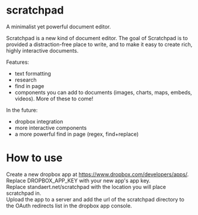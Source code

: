 # scratchpad
A minimalist yet powerful document editor.

Scratchpad is a new kind of document editor. The goal of Scratchpad is to provided a distraction-free place to write, and to make it easy to create rich, highly interactive documents.

Features:

 - text formatting
 - research
 - find in page
 - components you can add to documents (images, charts, maps, embeds, videos). More of these to come!


In the future:

 - dropbox integration
 - more interactive components
 - a more powerful find in page (regex, find+replace)

# How to use

Create a new dropbox app at https://www.dropbox.com/developers/apps/. <br>
Replace DROPBOX_APP_KEY with your new app's app key. <br>
Replace standaert.net/scratchpad with the location you will place scratchpad in. <br>
Upload the app to a server and add the url of the scratchpad directory to the OAuth redirects list in the dropbox app console.

